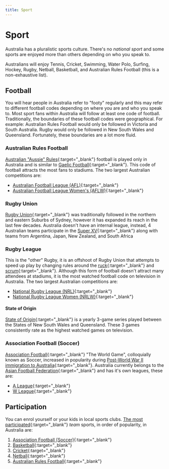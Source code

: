 ```yaml
---
title: Sport
---
```


# Sport

Australia has a pluralistic sports culture. There's no _national sport_ and some sports are enjoyed more than others depending on who you speak to.

Australians will enjoy Tennis, Cricket, Swimming, Water Polo, Surfing, Hockey, Rugby, Netball, Basketball, and Australian Rules Football (this is a non-exhaustive list).

## Football

You will hear people in Australia refer to "footy" regularly and this may refer to different football codes depending on where you are and who you speak to. Most sport fans within Australia will follow at least one code of football. Traditionally, the boundaries of these football codes were geographical. For example: Australian Rules Football would only be followed in Victoria and South Australia. Rugby would only be followed in New South Wales and Queensland. Fortunately, these boundaries are a lot more fluid.

### Australian Rules Football

[Australian "Aussie" Rules](https://en.wikipedia.org/wiki/Australian_rules_football){:target="\_blank"} football is played only in Australia and is similar to [Gaelic Football](https://en.wikipedia.org/wiki/Gaelic_football){:target="\_blank"}. This code of football attracts the most fans to stadiums. The two largest Australian competitions are:

- [Australian Football League (AFL)](http://www.afl.com.au/){:target="\_blank"}
- [Australian Football League Women's (AFLW)](http://www.afl.com.au/womens){:target="\_blank"}

### Rugby Union

[Rugby Union](https://en.wikipedia.org/wiki/Rugby_union){:target="\_blank"} was traditionally followed in the northern and eastern Suburbs of Sydney, however it has expanded its reach in the last few decades. Australia doesn't have an internal league, instead, 4 Australian teams participate in the [Super XV](http://www.superxv.com/){:target="\_blank"} along with teams from Argentina, Japan, New Zealand, and South Africa

### Rugby League

This is the "other" Rugby, it is an offshoot of Rugby Union that attempts to speed up play by changing rules around the [ruck](https://en.wikipedia.org/wiki/Rugby_union_gameplay#Ruck){:target="\_blank"} and [scrum](https://en.wikipedia.org/wiki/Rugby_union_gameplay#Scrum){:target="\_blank"}. Although this form of football doesn't attract many attendees at stadiums, it is the most watched football code on television in Australia. The two largest Australian competitions are:

- [National Rugby League (NRL)](https://www.nrl.com/){:target="\_blank"}
- [National Rugby League Women (NRLW)](https://www.nrl.com/womens/){:target="\_blank"}

#### State of Origin

[State of Origin](https://en.wikipedia.org/wiki/State_of_Origin_series){:target="\_blank"} is a yearly 3-game series played between the States of New South Wales and Queensland. These 3 games consistently rate as the highest watched games on television.

### Association Football (Soccer)

[Association Football](https://en.wikipedia.org/wiki/Association_football){:target="\_blank"} "The World Game", colloquially known as Soccer, increased in popularity during [Post-World War II immigration to Australia](https://en.wikipedia.org/wiki/Post-war_immigration_to_Australia){:target="\_blank"}. Australia currently belongs to the [Asian Football Federation](http://www.the-afc.com/){:target="\_blank"} and has it's own leagues, these are:

- [A League](https://www.a-league.com.au/){:target="\_blank"}
- [W League](https://www.w-league.com.au/){:target="\_blank"}

## Participation

You can enrol yourself or your kids in local sports clubs. [The most participated](https://roymorgan.com/findings/6123-australian-sports-participation-rates-among-children-and-adults-december-2014-201503182151){:target="\_blank"} _team_ sports, in order of popularity, in Australia are:

1. [Association Football (Soccer)](https://www.ffa.com.au/){:target="\_blank"}
2. [Basketball](https://australia.basketball/){:target="\_blank"}
3. [Cricket](https://www.cricketaustralia.com.au/){:target="\_blank"}
4. [Netball](https://netball.com.au/){:target="\_blank"}
5. [Australian Rules Football](http://www.afl.com.au/){:target="\_blank"}
